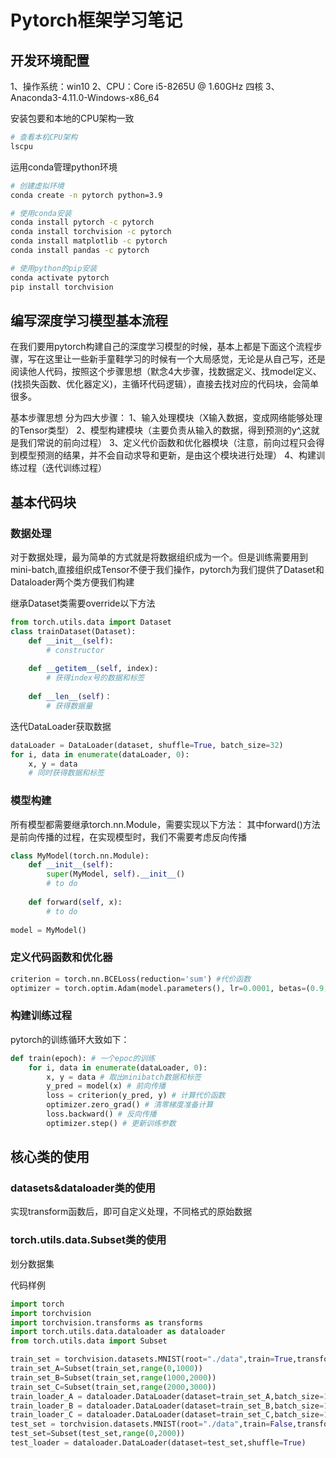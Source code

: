 # Pytorch框架学习笔记

## 开发环境配置
1、操作系统：win10
2、CPU：Core i5-8265U @ 1.60GHz 四核
3、Anaconda3-4.11.0-Windows-x86_64

安装包要和本地的CPU架构一致
```bash
# 查看本机CPU架构
lscpu
```

运用conda管理python环境
```bash
# 创建虚拟环境
conda create -n pytorch python=3.9

# 使用conda安装
conda install pytorch -c pytorch
conda install torchvision -c pytorch
conda install matplotlib -c pytorch
conda install pandas -c pytorch

# 使用python的pip安装
conda activate pytorch
pip install torchvision
```


## 编写深度学习模型基本流程
在我们要用pytorch构建自己的深度学习模型的时候，基本上都是下面这个流程步骤，写在这里让一些新手童鞋学习的时候有一个大局感觉，无论是从自己写，还是阅读他人代码，按照这个步骤思想（默念4大步骤，找数据定义、找model定义、(找损失函数、优化器定义)，主循环代码逻辑），直接去找对应的代码块，会简单很多。

基本步骤思想
分为四大步骤：
1、输入处理模块（X输入数据，变成网络能够处理的Tensor类型）
2、模型构建模块（主要负责从输入的数据，得到预测的y^,这就是我们常说的前向过程）
3、定义代价函数和优化器模块（注意，前向过程只会得到模型预测的结果，并不会自动求导和更新，是由这个模块进行处理）
4、构建训练过程（迭代训练过程）

## 基本代码块
### 数据处理
对于数据处理，最为简单的方式就是将数据组织成为一个。但是训练需要用到mini-batch,直接组织成Tensor不便于我们操作，pytorch为我们提供了Dataset和Dataloader两个类方便我们构建

继承Dataset类需要override以下方法
```python
from torch.utils.data import Dataset
class trainDataset(Dataset):
	def __init__(self):
		# constructor
	
	def __getitem__(self, index):
		# 获得index号的数据和标签
		
	def __len__(self)：
		# 获得数据量
```
迭代DataLoader获取数据
```python
dataLoader = DataLoader(dataset, shuffle=True, batch_size=32)
for i, data in enumerate(dataLoader, 0):
	x, y = data
	# 同时获得数据和标签
```

### 模型构建
所有模型都需要继承torch.nn.Module，需要实现以下方法：
其中forward()方法是前向传播的过程，在实现模型时，我们不需要考虑反向传播
```python
class MyModel(torch.nn.Module):
	def __init__(self):
		super(MyModel, self).__init__()
		# to do
	
	def forward(self, x):
		# to do
		
model = MyModel()
```

### 定义代码函数和优化器
```python
criterion = torch.nn.BCELoss(reduction='sum') #代价函数
optimizer = torch.optim.Adam(model.parameters(), lr=0.0001, betas=(0.9, 0.999), eps= 1e-08, weight_decay=0, amsgrad=False) # 优化器
```

### 构建训练过程
pytorch的训练循环大致如下：
```python
def train(epoch): # 一个epoc的训练
	for i, data in enumerate(dataLoader, 0):
		x, y = data # 取出minibatch数据和标签
		y_pred = model(x) # 前向传播
		loss = criterion(y_pred, y) # 计算代价函数
		optimizer.zero_grad() # 清零梯度准备计算
		loss.backward() # 反向传播
		optimizer.step() # 更新训练参数
```

## 核心类的使用
### datasets&dataloader类的使用
实现transform函数后，即可自定义处理，不同格式的原始数据

### torch.utils.data.Subset类的使用
划分数据集

代码样例
```python
import torch
import torchvision
import torchvision.transforms as transforms
import torch.utils.data.dataloader as dataloader
from torch.utils.data import Subset

train_set = torchvision.datasets.MNIST(root="./data",train=True,transform=transforms.ToTensor(),download=True)
train_set_A=Subset(train_set,range(0,1000))
train_set_B=Subset(train_set,range(1000,2000))
train_set_C=Subset(train_set,range(2000,3000))
train_loader_A = dataloader.DataLoader(dataset=train_set_A,batch_size=1000,shuffle=False)
train_loader_B = dataloader.DataLoader(dataset=train_set_B,batch_size=1000,shuffle=False)
train_loader_C = dataloader.DataLoader(dataset=train_set_C,batch_size=1000,shuffle=False)
test_set = torchvision.datasets.MNIST(root="./data",train=False,transform=transforms.ToTensor(),download=True)
test_set=Subset(test_set,range(0,2000))
test_loader = dataloader.DataLoader(dataset=test_set,shuffle=True)
```

